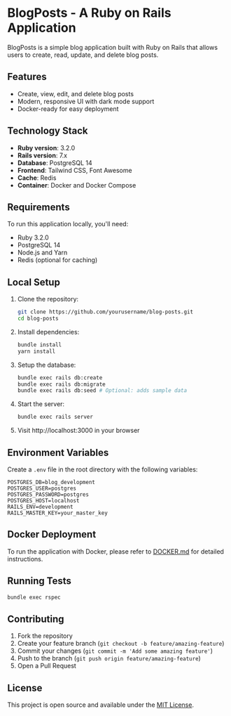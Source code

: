 # BlogPosts - A Ruby on Rails Application

BlogPosts is a simple blog application built with Ruby on Rails that allows users to create, read, update, and delete blog posts.

## Features

- Create, view, edit, and delete blog posts
- Modern, responsive UI with dark mode support
- Docker-ready for easy deployment

## Technology Stack

- **Ruby version**: 3.2.0
- **Rails version**: 7.x
- **Database**: PostgreSQL 14
- **Frontend**: Tailwind CSS, Font Awesome
- **Cache**: Redis
- **Container**: Docker and Docker Compose

## Requirements

To run this application locally, you'll need:

- Ruby 3.2.0
- PostgreSQL 14
- Node.js and Yarn
- Redis (optional for caching)

## Local Setup

1. Clone the repository:
   ```bash
   git clone https://github.com/yourusername/blog-posts.git
   cd blog-posts
   ```

2. Install dependencies:
   ```bash
   bundle install
   yarn install
   ```

3. Setup the database:
   ```bash
   bundle exec rails db:create
   bundle exec rails db:migrate
   bundle exec rails db:seed # Optional: adds sample data
   ```

4. Start the server:
   ```bash
   bundle exec rails server
   ```

5. Visit http://localhost:3000 in your browser

## Environment Variables

Create a `.env` file in the root directory with the following variables:

```
POSTGRES_DB=blog_development
POSTGRES_USER=postgres
POSTGRES_PASSWORD=postgres
POSTGRES_HOST=localhost
RAILS_ENV=development
RAILS_MASTER_KEY=your_master_key
```

## Docker Deployment

To run the application with Docker, please refer to [DOCKER.md](DOCKER.md) for detailed instructions.

## Running Tests

```bash 
bundle exec rspec
```

## Contributing

1. Fork the repository
2. Create your feature branch (`git checkout -b feature/amazing-feature`)
3. Commit your changes (`git commit -m 'Add some amazing feature'`)
4. Push to the branch (`git push origin feature/amazing-feature`)
5. Open a Pull Request

## License

This project is open source and available under the [MIT License](LICENSE).
